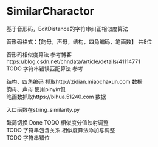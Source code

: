 # SimilarCharactor
基于音形码，EditDistance的字符串纠正相似度算法

音形码格式：【韵母，声母，结构，四角编码，笔画数】 共8位

音形码相似度算法 参考博客https://blog.csdn.net/chndata/article/details/41114771  
TODO 字符串错误匹配算法 参考

结构、四角编码 抓取http://zidian.miaochaxun.com 数据  
韵母、声母 使用pinyin包  
笔画数抓取https://bihua.51240.com 数据

入口函数在string_similarity.py

繁简切换 Done 
TODO 相似度分值映射调整  
TODO 字符串包含关系 相似度算法添加与调整  
TODO 字符串错位  
